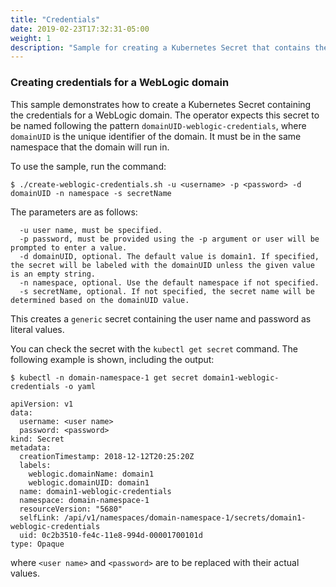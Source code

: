 ```yaml
---
title: "Credentials"
date: 2019-02-23T17:32:31-05:00
weight: 1
description: "Sample for creating a Kubernetes Secret that contains the Administration Server credentials. This Secret can be used in creating a WebLogic Domain YAML file."
---
```


### Creating credentials for a WebLogic domain

This sample demonstrates how to create a Kubernetes Secret containing the
credentials for a WebLogic domain.  The operator expects this secret to be
named following the pattern `domainUID-weblogic-credentials`, where `domainUID`
is the unique identifier of the domain.  It must be in the same namespace
that the domain will run in.

To use the sample, run the command:

```shell
$ ./create-weblogic-credentials.sh -u <username> -p <password> -d domainUID -n namespace -s secretName
```

The parameters are as follows:

```  
  -u user name, must be specified.
  -p password, must be provided using the -p argument or user will be prompted to enter a value.
  -d domainUID, optional. The default value is domain1. If specified, the secret will be labeled with the domainUID unless the given value is an empty string.
  -n namespace, optional. Use the default namespace if not specified.
  -s secretName, optional. If not specified, the secret name will be determined based on the domainUID value.
```

This creates a `generic` secret containing the user name and password as literal values.

You can check the secret with the `kubectl get secret` command.  The following example is shown,
including the output:

```shell
$ kubectl -n domain-namespace-1 get secret domain1-weblogic-credentials -o yaml
```
```
apiVersion: v1
data:
  username: <user name>
  password: <password>
kind: Secret
metadata:
  creationTimestamp: 2018-12-12T20:25:20Z
  labels:
    weblogic.domainName: domain1
    weblogic.domainUID: domain1
  name: domain1-weblogic-credentials
  namespace: domain-namespace-1
  resourceVersion: "5680"
  selfLink: /api/v1/namespaces/domain-namespace-1/secrets/domain1-weblogic-credentials
  uid: 0c2b3510-fe4c-11e8-994d-00001700101d
type: Opaque
```
where `<user name>` and `<password>` are to be replaced with their actual values.
